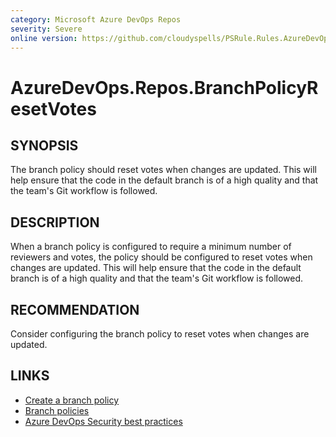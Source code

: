 ```yaml
---
category: Microsoft Azure DevOps Repos
severity: Severe
online version: https://github.com/cloudyspells/PSRule.Rules.AzureDevOps/blob/main/src/PSRule.Rules.AzureDevOps/en-US/AzureDevOps.Repos.BranchPolicyResetVotes.md
---
```


# AzureDevOps.Repos.BranchPolicyResetVotes

## SYNOPSIS

The branch policy should reset votes when changes are updated. This will help
ensure that the code in the default branch is of a high quality and that the
team's Git workflow is followed.

## DESCRIPTION

When a branch policy is configured to require a minimum number of reviewers and
votes, the policy should be configured to reset votes when changes are updated.
This will help ensure that the code in the default branch is of a high quality
and that the team's Git workflow is followed.

## RECOMMENDATION

Consider configuring the branch policy to reset votes when changes are updated.

## LINKS

- [Create a branch policy](https://docs.microsoft.com/en-us/azure/devops/repos/git/branch-policies?view=azure-devops)
- [Branch policies](https://docs.microsoft.com/en-us/azure/devops/repos/git/branch-policies-overview?view=azure-devops)
- [Azure DevOps Security best practices](https://docs.microsoft.com/en-us/azure/devops/user-guide/security-best-practices?view=azure-devops#repositories-and-branches)
